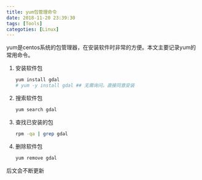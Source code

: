 ```yaml
---
title: yum包管理命令
date: 2018-11-20 23:39:30
tags: [Tools]
categoties: [Linux]
---
```




yum是centos系统的包管理器，在安装软件时非常的方便。本文主要记录yum的常用命令。



1. 安装软件包

   ```bash
   yum install gdal
   # yum -y install gdal ## 无需询问，直接同意安装
   ```

2. 搜索软件包

   ```bash
   yum search gdal
   ```

3. 查找已安装的包

   ```bash
   rpm -qa | grep gdal
   
   ```

4. 删除软件包

   ```bash
   yum remove gdal
   ```



后文会不断更新



